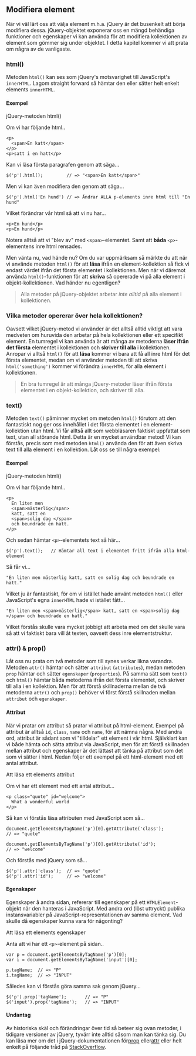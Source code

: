## Modifiera element

När vi väl lärt oss att välja element m.h.a. jQuery är det busenkelt att börja modifiera dessa. jQuery-objektet exponerar oss en mängd behändiga funktioner och egenskaper vi kan använda för att modifiera kollektionen av element som gömmer sig under objektet. I detta kapitel kommer vi att prata om några av de vanligaste.

### html()

Metoden `html()` kan ses som jQuery's motsvarighet till JavaScript's `innerHTML`. Lagom straight forward så hämtar den eller sätter helt enkelt elements `innerHTML`.

#### Exempel

jQuery-metoden html()

Om vi har följande html..
    
    <p>
      <span>En katt</span>
    </p>
    <p>satt i en hatt</p>

Kan vi läsa första paragrafen genom att säga...
    
    $('p').html();         // => "<span>En katt</span>"

Men vi kan även modifiera den genom att säga...
    
    $('p').html('En hund') // => Ändrar ALLA p-elements inre html till "En hund"

Vilket förändrar vår html så att vi nu har...
    
    <p>En hund</p>
    <p>En hund</p>

Notera alltså att vi "blev av" med `<span>`-elementet. Samt att **båda** `<p>`-elementens inre html rensades.

Men vänta nu, vad hände nu? Om du var uppmärksam så märkte du att när vi använde metoden `html()` för att **läsa** ifrån en element-kollektion så fick vi endast värdet ifrån det första elementet i kollektionen. Men när vi däremot använda `html()`-funktionen för att **skriva** så opererade vi på alla element i objekt-kollektionen. Vad händer nu egentligen?
> 
> Alla metoder på jQuery-objektet arbetar _inte alltid_ på alla element i kollektionen.

### Vilka metoder opererar över hela kollektionen?

Oavsett vilket jQuery-metod vi använder är det alltså alltid viktigt att vara medveten om huruvida den arbetar på hela kollektionen eller ett specifikt element. En tumregel vi kan använda är att många av metoderna **läser ifrån det första** elementet i kollektionen och **skriver till alla** i kollektionen. Anropar vi alltså `html()` för att **läsa** kommer vi bara att få all inre html för det första elementet, medan om vi använder metoden till att skriva `html('something')` kommer vi förändra `innerHTML` för alla element i kollektionen.
> 
> En bra tumregel är att många jQuery-metoder läser ifrån första elementet i en objekt-kollektion, och skriver till alla.

### text()

Metoden `text()` påminner mycket om metoden `html()` förutom att den fantastiskt nog ger oss innehållet i det första elementet i en element-kollektion utan html. Vi får alltså allt som webbläsaren faktiskt uppfattat som text, utan all störande html. Detta är en mycket användbar metod! Vi kan förstås, precis som med metoden `html()` använda den för att även skriva text till alla element i en kollektion. Låt oss se till några exempel:

#### Exempel

jQuery-metoden html()

Om vi har följande html..
    
    <p>
      En liten men 
      <span>mästerlig</span>
      katt, satt en 
      <span>solig dag </span>
      och beundrade en hatt.
    </p>

Och sedan hämtar `<p>`-elementets text så här...
    
    $('p').text();   // Hämtar all text i elementet fritt ifrån alla html-element

Så får vi...
    
    "En liten men mästerlig katt, satt en solig dag och beundrade en hatt."

Vilket ju är fantastiskt, för om vi istället hade använt metoden `html()` eller JavaScript's egna `innerHTML` hade vi istället fått...
    
    "En liten men <span>mästerlig</span> katt, satt en <span>solig dag </span> och beundrade en hatt."

Vilket förstås skulle vara mycket jobbigt att arbeta med om det skulle vara så att vi faktiskt bara vill åt texten, oavsett dess inre elementstruktur.

### attr() & prop()

Låt oss nu prata om två metoder som till synes verkar likna varandra. Metoden `attr()` hämtar och sätter `attribut` (`attributes`), medan metoden `prop` hämtar och sätter `egenskaper` (`properties`). På samma sätt som `text()` och `html()` hämtar båda metoderna ifrån det första elementet, och skriver till alla i en kollektion. Men för att förstå skillnaderna mellan de två metoderna `attr()` och `prop()` behöver vi först förstå skillnaden mellan `attribut` och `egenskaper`.

#### Attribut

När vi pratar om attribut så pratar vi attribut på html-element. Exempel på attribut är alltså `id`, `class`, `name` och `name`, för att nämna några. Med andra ord, attribut är sådant som vi "tilldelar" ett element i vår html. Självklart kan vi både hämta och sätta attribut via JavaScript, men för att förstå skillnaden mellan attribut och egenskaper är det lättast att tänka på attribut som det som vi sätter i html. Nedan följer ett exempel på ett html-element med ett antal attribut.

Att läsa ett elements attribut

Om vi har ett element med ett antal attribut...
    
    <p class="quote" id="welcome">
      What a wonderful world
    </p>

Så kan vi förstås läsa attributen med JavaScript som så...
    
    document.getElementsByTagName('p')[0].getAttribute('class');
    // => "quote"
     
    document.getElementsByTagName('p')[0].getAttribute('id');
    // => "welcome"

Och förstås med jQuery som så...
    
    $('p').attr('class');  // => "quote"
    $('p').attr('id');     // => "welcome"

#### Egenskaper

Egenskaper å andra sidan, refererar till egenskaper på ett `HTMLElement`-objekt när den hanteras i JavaScript. Med andra ord (löst uttryckt) publika instansvariabler på JavaScript-representationen av samma element. Vad skulle då egenskaper kunna vara för någonting?

Att läsa ett elements egenskaper

Anta att vi har ett `<p>`-element på sidan..
    
    var p = document.getElementsByTagName('p')[0];
    var i = document.getElementsByTagName('input')[0];
     
    p.tagName;  // => "P"
    i.tagName;  // => "INPUT"

Således kan vi förstås göra samma sak genom jQuery...
    
    $('p').prop('tagName');       // => "P"
    $('input').prop('tagName');   // => "INPUT"

#### Undantag

Av historiska skäl och förändringar över tid så beteer sig ovan metoder, i tidigare versioner av jQuery, tyvärr inte alltid såsom man kan tänka sig. Du kan läsa mer om det i jQuery-dokumentationen för[prop][0] eller[attr][1] eller helt enkelt på följande tråd på [StackOverflow][2].

[0]: http://api.jquery.com/prop/
[1]: http://api.jquery.com/attr/
[2]: http://stackoverflow.com/questions/5874652/prop-vs-attr